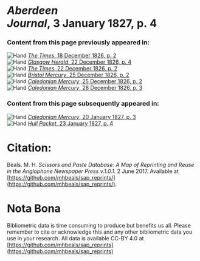 # *Aberdeen Journal*, 3 January 1827, p. 4  
  
### Content from this page previously appeared in:  
![Hand](http://scissorsandpaste.net/wp-content/uploads/2017/06/smallhandpointer.png) [*The Times*, 18 December 1826, p. 2](https://mhbeals.github.io/sap_html/The-Times/The-Times-18-December-1826-p-2)  
![Hand](http://scissorsandpaste.net/wp-content/uploads/2017/06/smallhandpointer.png) [*Glasgow Herald*, 22 December 1826, p. 4](https://mhbeals.github.io/sap_html/Glasgow-Herald/Glasgow-Herald-22-December-1826-p-4)  
![Hand](http://scissorsandpaste.net/wp-content/uploads/2017/06/smallhandpointer.png) [*The Times*, 22 December 1826, p. 2](https://mhbeals.github.io/sap_html/The-Times/The-Times-22-December-1826-p-2)  
![Hand](http://scissorsandpaste.net/wp-content/uploads/2017/06/smallhandpointer.png) [*Bristol Mercury*, 25 December 1826, p. 2](https://mhbeals.github.io/sap_html/Bristol-Mercury/Bristol-Mercury-25-December-1826-p-2)  
![Hand](http://scissorsandpaste.net/wp-content/uploads/2017/06/smallhandpointer.png) [*Caledonian Mercury*, 25 December 1826, p. 2](https://mhbeals.github.io/sap_html/Caledonian-Mercury/Caledonian-Mercury-25-December-1826-p-2)  
![Hand](http://scissorsandpaste.net/wp-content/uploads/2017/06/smallhandpointer.png) [*Caledonian Mercury*, 28 December 1826, p. 3](https://mhbeals.github.io/sap_html/Caledonian-Mercury/Caledonian-Mercury-28-December-1826-p-3)  
  
### Content from this page subsequently appeared in:  
![Hand](http://scissorsandpaste.net/wp-content/uploads/2017/06/smallhandpointer.png) [*Caledonian Mercury*, 20 January 1827, p. 3](https://mhbeals.github.io/sap_html/Caledonian-Mercury/Caledonian-Mercury-20-January-1827-p-3)  
![Hand](http://scissorsandpaste.net/wp-content/uploads/2017/06/smallhandpointer.png) [*Hull Packet*, 23 January 1827, p. 4](https://mhbeals.github.io/sap_html/Hull-Packet/Hull-Packet-23-January-1827-p-4)  


# Citation: 

Beals. M. H. *Scissors and Paste Database: A Map of Reprinting and Reuse in the Anglophone Newspaper Press v.1.0.1.* 2 June 2017. Available at [https://github.com/mhbeals/sap_reprints/](https://github.com/mhbeals/sap_reprints/). 

# Nota Bona

Bibliometric data is time consuming to produce but benefits us all. Please remember to cite or acknowledge this and any other bibliometric data you use in your research. All data is available CC-BY 4.0 at [https://github.com/mhbeals/sap_reprints](https://github.com/mhbeals/sap_reprints)